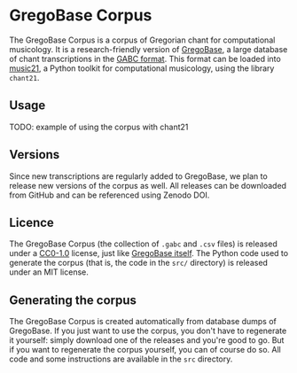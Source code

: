 GregoBase Corpus
================

The GregoBase Corpus is a corpus of Gregorian chant for computational musicology.
It is a research-friendly version of [GregoBase](gregobase.selapa.net/), a
large database of chant transcriptions in the
[GABC format](https://gregorio-project.github.io/gabc/index.html).
This format can be loaded into [music21](https://web.mit.edu/music21/), a Python
toolkit for computational musicology, using the library `chant21`.

Usage
-----

TODO: example of using the corpus with chant21

Versions
--------

Since new transcriptions are regularly added to GregoBase, we plan to release
new versions of the corpus as well. All releases can be downloaded from GitHub
and can be referenced using Zenodo DOI.

Licence
-------

The GregoBase Corpus (the collection of `.gabc` and `.csv` files)
is released under a [CC0-1.0](https://creativecommons.org/publicdomain/zero/1.0/)
license, just like [GregoBase itself](https://gregobase.selapa.net/?page_id=2]).
The Python code used to generate the corpus (that is, the code in the `src/`
directory) is released under an MIT license.

Generating the corpus
---------------------

The GregoBase Corpus is created automatically from database dumps of GregoBase.
If you just want to use the corpus, you don't have to regenerate it yourself:
simply download one of the releases and you're good to go.
But if you want to regenerate the corpus yourself, you can of course do so.
All code and some instructions are available in the `src` directory.